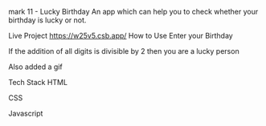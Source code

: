 mark 11 - Lucky Birthday
An app which can help you to check whether your birthday is lucky or not.

Live Project https://w25v5.csb.app/
How to Use
Enter your Birthday

If the addition of all digits is divisible by 2 then you are a lucky person

Also added a gif

Tech Stack
HTML

CSS

Javascript
